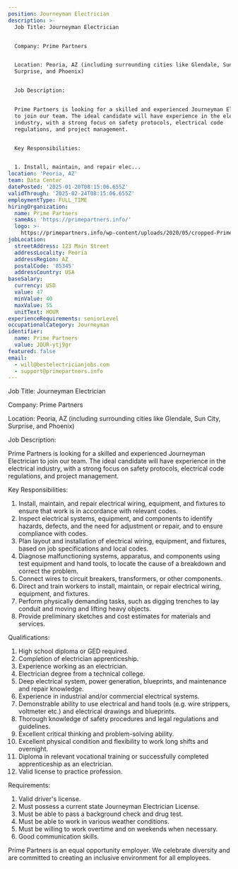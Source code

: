 ```yaml
---
position: Journeyman Electrician
description: >-
  Job Title: Journeyman Electrician


  Company: Prime Partners


  Location: Peoria, AZ (including surrounding cities like Glendale, Sun City,
  Surprise, and Phoenix)


  Job Description:


  Prime Partners is looking for a skilled and experienced Journeyman Electrician
  to join our team. The ideal candidate will have experience in the electrical
  industry, with a strong focus on safety protocols, electrical code
  regulations, and project management. 


  Key Responsibilities:


  1. Install, maintain, and repair elec...
location: 'Peoria, AZ'
team: Data Center
datePosted: '2025-01-20T08:15:06.655Z'
validThrough: '2025-02-24T08:15:06.655Z'
employmentType: FULL_TIME
hiringOrganization:
  name: Prime Partners
  sameAs: 'https://primepartners.info/'
  logo: >-
    https://primepartners.info/wp-content/uploads/2020/05/cropped-Prime-Partners-Logo-NO-BG-1-1.png
jobLocation:
  streetAddress: 123 Main Street
  addressLocality: Peoria
  addressRegion: AZ
  postalCode: '85345'
  addressCountry: USA
baseSalary:
  currency: USD
  value: 47
  minValue: 40
  maxValue: 55
  unitText: HOUR
experienceRequirements: seniorLevel
occupationalCategory: Journeyman
identifier:
  name: Prime Partners
  value: JOUR-ytj9gr
featured: false
email:
  - will@bestelectricianjobs.com
  - support@primepartners.info
---
```




Job Title: Journeyman Electrician

Company: Prime Partners

Location: Peoria, AZ (including surrounding cities like Glendale, Sun City, Surprise, and Phoenix)

Job Description:

Prime Partners is looking for a skilled and experienced Journeyman Electrician to join our team. The ideal candidate will have experience in the electrical industry, with a strong focus on safety protocols, electrical code regulations, and project management. 

Key Responsibilities:

1. Install, maintain, and repair electrical wiring, equipment, and fixtures to ensure that work is in accordance with relevant codes.
2. Inspect electrical systems, equipment, and components to identify hazards, defects, and the need for adjustment or repair, and to ensure compliance with codes.
3. Plan layout and installation of electrical wiring, equipment, and fixtures, based on job specifications and local codes.
4. Diagnose malfunctioning systems, apparatus, and components using test equipment and hand tools, to locate the cause of a breakdown and correct the problem.
5. Connect wires to circuit breakers, transformers, or other components.
6. Direct and train workers to install, maintain, or repair electrical wiring, equipment, and fixtures.
7. Perform physically demanding tasks, such as digging trenches to lay conduit and moving and lifting heavy objects.
8. Provide preliminary sketches and cost estimates for materials and services.

Qualifications:

1. High school diploma or GED required.
2. Completion of electrician apprenticeship.
3. Experience working as an electrician.
4. Electrician degree from a technical college.
5. Deep electrical system, power generation, blueprints, and maintenance and repair knowledge.
6. Experience in industrial and/or commercial electrical systems.
7. Demonstrable ability to use electrical and hand tools (e.g. wire strippers, voltmeter etc.) and electrical drawings and blueprints.
8. Thorough knowledge of safety procedures and legal regulations and guidelines.
9. Excellent critical thinking and problem-solving ability.
10. Excellent physical condition and flexibility to work long shifts and overnight.
11. Diploma in relevant vocational training or successfully completed apprenticeship as an electrician.
12. Valid license to practice profession.

Requirements:

1. Valid driver's license.
2. Must possess a current state Journeyman Electrician License.
3. Must be able to pass a background check and drug test.
4. Must be able to work in various weather conditions.
5. Must be willing to work overtime and on weekends when necessary.
6. Good communication skills.

Prime Partners is an equal opportunity employer. We celebrate diversity and are committed to creating an inclusive environment for all employees.
